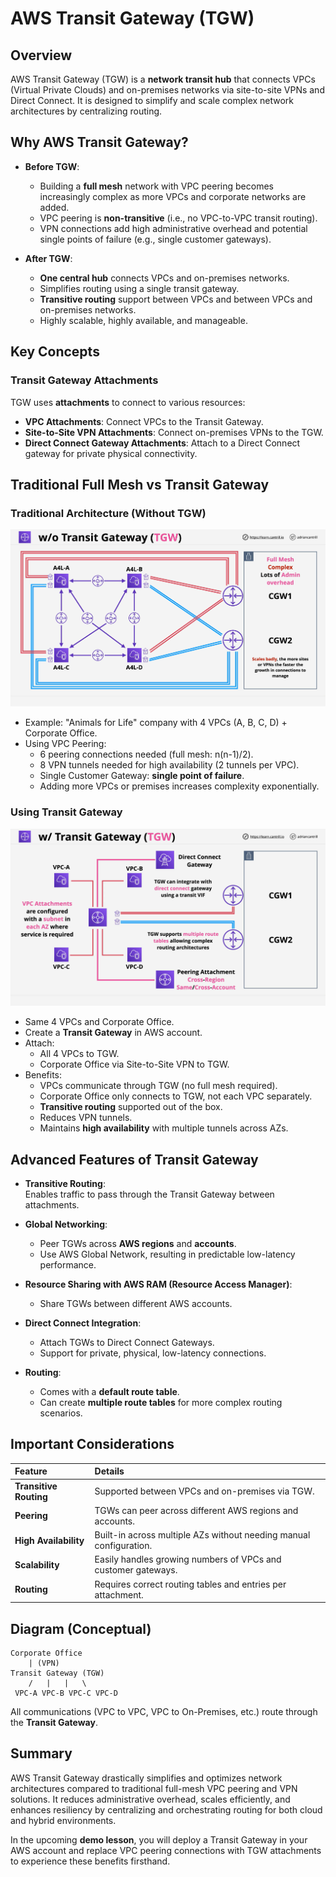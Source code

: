 # AWS Transit Gateway (TGW)

## Overview

AWS Transit Gateway (TGW) is a **network transit hub** that connects VPCs (Virtual Private Clouds) and on-premises networks via site-to-site VPNs and Direct Connect. It is designed to simplify and scale complex network architectures by centralizing routing.

## Why AWS Transit Gateway?

- **Before TGW**:

  - Building a **full mesh** network with VPC peering becomes increasingly complex as more VPCs and corporate networks are added.
  - VPC peering is **non-transitive** (i.e., no VPC-to-VPC transit routing).
  - VPN connections add high administrative overhead and potential single points of failure (e.g., single customer gateways).

- **After TGW**:
  - **One central hub** connects VPCs and on-premises networks.
  - Simplifies routing using a single transit gateway.
  - **Transitive routing** support between VPCs and between VPCs and on-premises networks.
  - Highly scalable, highly available, and manageable.

## Key Concepts

### Transit Gateway Attachments

TGW uses **attachments** to connect to various resources:

- **VPC Attachments**: Connect VPCs to the Transit Gateway.
- **Site-to-Site VPN Attachments**: Connect on-premises VPNs to the TGW.
- **Direct Connect Gateway Attachments**: Attach to a Direct Connect gateway for private physical connectivity.

## Traditional Full Mesh vs Transit Gateway

### Traditional Architecture (Without TGW)

![alt text](./Images/image-20.png)

- Example: "Animals for Life" company with 4 VPCs (A, B, C, D) + Corporate Office.
- Using VPC Peering:
  - 6 peering connections needed (full mesh: n(n-1)/2).
  - 8 VPN tunnels needed for high availability (2 tunnels per VPC).
  - Single Customer Gateway: **single point of failure**.
  - Adding more VPCs or premises increases complexity exponentially.

### Using Transit Gateway

![alt text](./Images/image-21.png)

- Same 4 VPCs and Corporate Office.
- Create a **Transit Gateway** in AWS account.
- Attach:
  - All 4 VPCs to TGW.
  - Corporate Office via Site-to-Site VPN to TGW.
- Benefits:
  - VPCs communicate through TGW (no full mesh required).
  - Corporate Office only connects to TGW, not each VPC separately.
  - **Transitive routing** supported out of the box.
  - Reduces VPN tunnels.
  - Maintains **high availability** with multiple tunnels across AZs.

## Advanced Features of Transit Gateway

- **Transitive Routing**:  
  Enables traffic to pass through the Transit Gateway between attachments.

- **Global Networking**:

  - Peer TGWs across **AWS regions** and **accounts**.
  - Use AWS Global Network, resulting in predictable low-latency performance.

- **Resource Sharing with AWS RAM (Resource Access Manager)**:

  - Share TGWs between different AWS accounts.

- **Direct Connect Integration**:

  - Attach TGWs to Direct Connect Gateways.
  - Support for private, physical, low-latency connections.

- **Routing**:
  - Comes with a **default route table**.
  - Can create **multiple route tables** for more complex routing scenarios.

## Important Considerations

| Feature                | Details                                                            |
| :--------------------- | :----------------------------------------------------------------- |
| **Transitive Routing** | Supported between VPCs and on-premises via TGW.                    |
| **Peering**            | TGWs can peer across different AWS regions and accounts.           |
| **High Availability**  | Built-in across multiple AZs without needing manual configuration. |
| **Scalability**        | Easily handles growing numbers of VPCs and customer gateways.      |
| **Routing**            | Requires correct routing tables and entries per attachment.        |

## Diagram (Conceptual)

```
Corporate Office
    | (VPN)
Transit Gateway (TGW)
    /   |   |   \
 VPC-A VPC-B VPC-C VPC-D
```

All communications (VPC to VPC, VPC to On-Premises, etc.) route through the **Transit Gateway**.

## Summary

AWS Transit Gateway drastically simplifies and optimizes network architectures compared to traditional full-mesh VPC peering and VPN solutions. It reduces administrative overhead, scales efficiently, and enhances resiliency by centralizing and orchestrating routing for both cloud and hybrid environments.

In the upcoming **demo lesson**, you will deploy a Transit Gateway in your AWS account and replace VPC peering connections with TGW attachments to experience these benefits firsthand.
